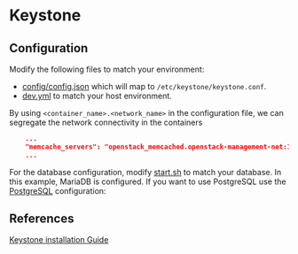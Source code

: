 # Keystone

## Configuration

Modify the following files to match your environment:

* [config/config.json](config/config.json) which will map to `/etc/keystone/keystone.conf`.
* [dev.yml](dev.yml) to match your host environment.

By using `<container_name>.<network_name>` in the configuration file, we can segregate the network connectivity in the containers

```json
    ...
    "memcache_servers": "openstack_memcached.openstack-management-net:11211"
    ...
```

For the database configuration, modify [start.sh](start.sh) to match your database.
In this example, MariaDB is configured. If you want to use PostgreSQL use the [PostgreSQL](config/start_with_postgresql.sh) configuration:

## References

[Keystone installation Guide](https://docs.openstack.org/keystone/queens/install/)